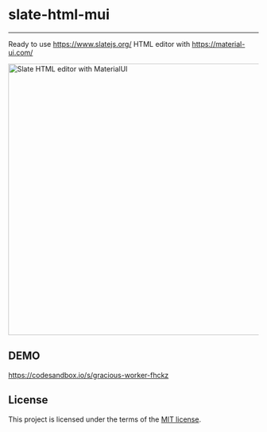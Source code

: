 # slate-html-mui

---

Ready to use https://www.slatejs.org/ HTML editor with https://material-ui.com/

<img width="547" alt="Slate HTML editor with MaterialUI" src="https://user-images.githubusercontent.com/5582266/71806751-ad4efe00-307a-11ea-8480-87e2db411c0b.png">

## DEMO

https://codesandbox.io/s/gracious-worker-fhckz

## License

This project is licensed under the terms of the
[MIT license](/LICENSE).
